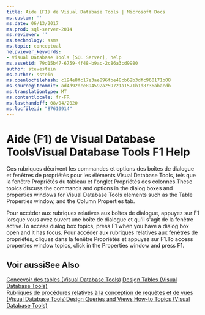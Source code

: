 ```yaml
---
title: Aide (F1) de Visual Database Tools | Microsoft Docs
ms.custom: ''
ms.date: 06/13/2017
ms.prod: sql-server-2014
ms.reviewer: ''
ms.technology: ssms
ms.topic: conceptual
helpviewer_keywords:
- Visual Database Tools [SQL Server], help
ms.assetid: 79d15b47-6759-4f48-b9ac-2c86a3cd9980
author: stevestein
ms.author: sstein
ms.openlocfilehash: c194e8fc17e3ae896fbe48cb62b3dfc960171b08
ms.sourcegitcommit: ad4d92dce894592a259721a1571b1d8736abacdb
ms.translationtype: MT
ms.contentlocale: fr-FR
ms.lasthandoff: 08/04/2020
ms.locfileid: "87610914"
---
```

# <a name="visual-database-tools-f1-help"></a><span data-ttu-id="3520f-102">Aide (F1) de Visual Database Tools</span><span class="sxs-lookup"><span data-stu-id="3520f-102">Visual Database Tools F1 Help</span></span>
  <span data-ttu-id="3520f-103">Ces rubriques décrivent les commandes et options des boîtes de dialogue et fenêtres de propriétés pour les éléments Visual Database Tools, tels que la fenêtre Propriétés du tableau et l'onglet Propriétés des colonnes.</span><span class="sxs-lookup"><span data-stu-id="3520f-103">These topics discuss the commands and options in the dialog boxes and properties windows for Visual Database Tools elements such as the Table Properties window, and the Column Properties tab.</span></span>  
  
 <span data-ttu-id="3520f-104">Pour accéder aux rubriques relatives aux boîtes de dialogue, appuyez sur F1 lorsque vous avez ouvert une boîte de dialogue et qu'il s'agit de la fenêtre active.</span><span class="sxs-lookup"><span data-stu-id="3520f-104">To access dialog box topics, press F1 when you have a dialog box open and it has focus.</span></span> <span data-ttu-id="3520f-105">Pour accéder aux rubriques relatives aux fenêtres de propriétés, cliquez dans la fenêtre Propriétés et appuyez sur F1.</span><span class="sxs-lookup"><span data-stu-id="3520f-105">To access properties window topics, click in the Properties window and press F1.</span></span>  
  
## <a name="see-also"></a><span data-ttu-id="3520f-106">Voir aussi</span><span class="sxs-lookup"><span data-stu-id="3520f-106">See Also</span></span>  
 <span data-ttu-id="3520f-107">[Concevoir des tables &#40;Visual Database Tools&#41;](visual-database-tools.md) </span><span class="sxs-lookup"><span data-stu-id="3520f-107">[Design Tables &#40;Visual Database Tools&#41;](visual-database-tools.md) </span></span>  
 [<span data-ttu-id="3520f-108">Rubriques de procédures relatives à la conception de requêtes et de vues &#40;Visual Database Tools&#41;</span><span class="sxs-lookup"><span data-stu-id="3520f-108">Design Queries and Views How-to Topics &#40;Visual Database Tools&#41;</span></span>](design-queries-and-views-how-to-topics-visual-database-tools.md)  
  
  
